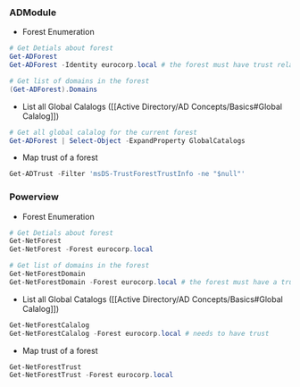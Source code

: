 ### ADModule
- Forest Enumeration
```powershell
# Get Detials about forest
Get-ADForest
Get-ADForest -Identity eurocorp.local # the forest must have trust relationship

# Get list of domains in the forest
(Get-ADForest).Domains
```
- List all Global Calalogs ([[Active Directory/AD Concepts/Basics#Global Calalog]])
```powershell
# Get all global calalog for the current forest 
Get-ADForest | Select-Object -ExpandProperty GlobalCatalogs
```
- Map trust of a forest
```powershell
Get-ADTrust -Filter 'msDS-TrustForestTrustInfo -ne "$null"' 
```
### Powerview
- Forest Enumeration
```powershell
# Get Detials about forest
Get-NetForest
Get-NetForest -Forest eurocorp.local

# Get list of domains in the forest
Get-NetForestDomain
Get-NetForestDomain -Forest eurocorp.local # the forest must have a trust relationship
```
- List all Global Catalogs ([[Active Directory/AD Concepts/Basics#Global Calalog]])
```powershell
Get-NetForestCalalog
Get-NetForestCalalog -Forest eurocorp.local # needs to have trust 
```
- Map trust of a forest
```powershell
Get-NetForestTrust
Get-NetForestTrust -Forest eurocorp.local
```